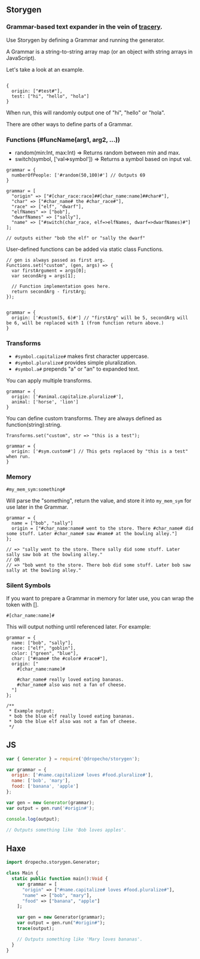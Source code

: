 ## Storygen
### Grammar-based text expander in the vein of [tracery](https://www.tracery.io).

Use Storygen by defining a Grammar and running the generator.

A Grammar is a string-to-string array map (or an object with string arrays in JavaScript).

Let's take a look at an example.
```

{
  origin: ["#test#"],
  test: ["hi", "hello", "hola"]
}

```

When run, this will randomly output one of "hi", "hello" or "hola".

There are other ways to define parts of a Grammar.

### Functions (#funcName(arg1, arg2, ...))
- random(min:Int, max:Int) => Returns random between min and max.
- switch(symbol, ['val=>symbol']) => Returns a symbol based on input val.

```
grammar = {
  numberOfPeople: ['#random(50,100)#'] // Outputs 69
}
```

```
grammar = [
  "origin" => ["#[char_race:race]##[char_name:name]##char#"],
  "char" => ["#char_name# the #char_race#"],
  "race" => ["elf", "dwarf"],
  "elfNames" => ["bob"],
  "dwarfNames" => ["sally"],
  "name" => ["#switch(char_race, elf=>elfNames, dwarf=>dwarfNames)#"]
];

// outputs either "bob the elf" or "sally the dwarf"

```

User-defined functions can be added via static class Functions.

```
// gen is always passed as first arg.
Functions.set("custom", (gen, args) => {
  var firstArgument = args[0];
  var secondArg = args[1];
  
  // Function implementation goes here.
  return secondArg - firstArg;
});


grammar = {
  origin: ['#custom(5, 6)#'] // "firstArg" will be 5, secondArg will be 6, will be replaced with 1 (from function return above.)
}
```


### Transforms

- `#symbol.capitalize#` makes first character uppercase.
- `#symbol.pluralize#` provides simple pluralization.
- `#symbol.a#` prepends "a" or "an" to expanded text.


You can apply multiple transforms.

```
grammar = {
  origin: ['#animal.capitalize.pluralize#'],
  animal: ['horse', 'lion']
}
```

You can define custom transforms. They are always defined as function(string):string.

```
Transforms.set("custom", str => "this is a test");

grammar = {
  origin: ['#sym.custom#'] // This gets replaced by "this is a test" when run.
}
```

### Memory

`#my_mem_sym:something#`

Will parse the "something", return the value, and store it into `my_mem_sym` for use later in the Grammar.

```
grammar = {
  name = ["bob", "sally"]
  origin = ["#char_name:name# went to the store. There #char_name# did some stuff. Later #char_name# saw #name# at the bowling alley."]
};

// => "sally went to the store. There sally did some stuff. Later sally saw bob at the bowling alley."
// OR
// => "bob went to the store. There bob did some stuff. Later bob saw sally at the bowling alley."

```

### Silent Symbols

If you want to prepare a Grammar in memory for later use, you can wrap
the token with [].

```
#[char_name:name]#
```

This will output nothing until referenced later. For example:

```
grammar = {
  name: ["bob", "sally"],
  race: ["elf", "goblin"],
  color: ["green", "blue"],
  char: ["#name# the #color# #race#"],
  origin: ["
    #[char_name:name]#

    #char_name# really loved eating bananas.
    #char_name# also was not a fan of cheese.
  "]
};

/**
 * Example output:
 * bob the blue elf really loved eating bananas.
 * bob the blue elf also was not a fan of cheese.
 */

```



## JS

```js
var { Generator } = require('@dropecho/storygen');

var grammar = {
  origin: ['#name.capitalize# loves #food.pluralize#'],
  name: ['bob', 'mary'],
  food: ['banana', 'apple']
};

var gen = new Generator(grammar);
var output = gen.run('#origin#');

console.log(output);

// Outputs something like 'Bob loves apples'.

```


## Haxe

```haxe
import dropecho.storygen.Generator;

class Main {
  static public function main():Void {
    var grammar = [
      "origin" => ["#name.capitalize# loves #food.pluralize#"],
      "name" => ["bob", "mary"],
      "food" => ["banana", "apple"]
    ];

    var gen = new Generator(grammar);
    var output = gen.run("#origin#");
    trace(output);

    // Outputs something like 'Mary loves bananas'.
  }
}

```
